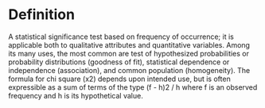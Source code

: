 # Definition

A statistical significance test based on frequency of occurrence; it is
applicable both to qualitative attributes and quantitative variables.
Among its many uses, the most common are test of hypothesized
probabilities or probability distributions (goodness of fit),
statistical dependence or independence (association), and common
population (homogeneity). The formula for chi square (x2) depends upon
intended use, but is often expressible as a sum of terms of the type
(f - h)2 / h where f is an observed frequency and h is its hypothetical
value.
